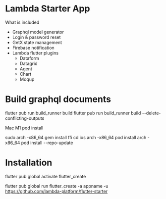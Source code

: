 # Lambda Starter App

What is included

- Graphql model generator
- Login & password reset
- GetX state management
- Firebase notification
- Lambda flutter plugins
   - Dataform
   - Datagrid
   - Agent
   - Chart
   - Moqup


# Build graphql documents

flutter pub run build_runner build
flutter pub run build_runner build --delete-conflicting-outputs


Mac M1 pod install

sudo arch -x86_64 gem install ffi
cd ios
arch -x86_64 pod install
arch -x86_64 pod install --repo-update


# Installation

flutter pub global activate flutter_create

flutter pub global run flutter_create -a appname -u https://github.com/lambda-platform/flutter-starter